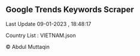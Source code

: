 

## Google Trends Keywords Scraper 
 
Last Update 09-01-2023 , 18:48:17

Country List :
VIETNAM.json



© Abdul Muttaqin 
